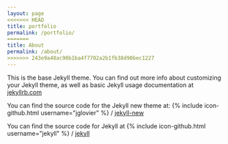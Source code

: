 ```yaml
---
layout: page
<<<<<<< HEAD
title: portfolio
permalink: /portfolio/
=======
title: About
permalink: /about/
>>>>>>> 243e9a48ac90b1ba4f7702a2b1fb38d90bec1227
---
```


This is the base Jekyll theme. You can find out more info about customizing your Jekyll theme, as well as basic Jekyll usage documentation at [jekyllrb.com](http://jekyllrb.com/)

You can find the source code for the Jekyll new theme at:
{% include icon-github.html username="jglovier" %} /
[jekyll-new](https://github.com/jglovier/jekyll-new)

You can find the source code for Jekyll at
{% include icon-github.html username="jekyll" %} /
[jekyll](https://github.com/jekyll/jekyll)
